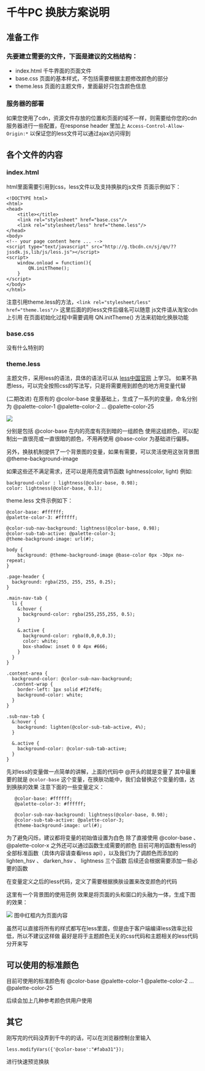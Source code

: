 # 千牛PC 换肤方案说明

## 准备工作
### 先要建立需要的文件，下面是建议的文档结构：
* index.html  千牛界面的页面文件
* base.css    页面的基本样式，不包括需要根据主题修改颜色的部分
* theme.less  页面的主题文件，里面最好只包含颜色信息

### 服务器的部署
如果您使用了cdn，资源文件存放的位置和页面的域不一样，则需要给你您的cdn服务器进行一些配置，在response header 里加上
`Access-Control-Allow-Origin:*`
以保证您的less文件可以通过ajax访问得到

## 各个文件的内容
### index.html
html里面需要引用到css，less文件以及支持换肤的js文件
页面示例如下：

    <!DOCTYPE html>
    <html>
    <head>
        <title></title>
        <link rel="stylesheet" href="base.css"/>
        <link rel="stylesheet/less" href="theme.less"/>
    </head>
    <body>
    <!-- your page content here ... -->
    <script type="text/javascript" src="http://g.tbcdn.cn/sj/qn/??jssdk.js,lib/js/less.js"></script>
    <script>
        window.onload = function(){
            QN.initTheme();
        }
    </script>
    </body>
    </html>

注意引用theme.less的方法，`<link rel="stylesheet/less" href="theme.less"/>` 这里后面的的less文件后缀名可以随意
js文件请从淘宝cdn上引用
在页面初始化过程中需要调用 QN.initTheme() 方法来初始化换肤功能

### base.css
没有什么特别的

### theme.less
主题文件，采用less的语法，具体的语法可以从 [less中国官网](www.lesscss.net) 上学习。
如果不熟悉less，可以完全按照css的写法写，只是将需要用到颜色的地方用变量代替

(二期改进)
在原有的 @color-base 变量基础上，生成了一系列的变量，命名分别为
@palette-color-1
@palette-color-2
...
@palette-color-25

![](http://gtms04.alicdn.com/tps/i4/T11MbnFy0cXXXAHRQe-1011-92.png)

分别是包括 @color-base 在内的亮度有亮到暗的一组颜色
使用这组颜色，可以配制出一直很亮或一直很暗的颜色，不用再使用 @base-color 为基础进行偏移。

另外，换肤机制提供了一个背景图的变量，如果有需要，可以灵活使用这张背景图
@theme-background-image

如果这些还不满足需求，还可以是用亮度调节函数
lightness(color, light) 例如:

    background-color : lightness(@color-base, 0.98);
    color: lightness(@color-base, 0.1);


theme.less 文件示例如下：

    @color-base: #ffffff;
    @palette-color-3: #ffffff;

    @color-sub-nav-background: lightness(@color-base, 0.98);
    @color-sub-tab-active: @palette-color-3;
    @theme-background-image: url(#);

    body {
        background: @theme-background-image @base-color 0px -30px no-repeat;
    }

    .page-header {
      background: rgba(255, 255, 255, 0.25);
    }

    .main-nav-tab {
      li {
        &:hover {
          background-color: rgba(255,255,255, 0.5);
        }

        &.active {
          background-color: rgba(0,0,0,0.3);
          color: white;
          box-shadow: inset 0 0 4px #666;
        }
      }
    }

    .content-area {
      background-color: @color-sub-nav-background;
      .content-wrap {
        border-left: 1px solid #f2f4f6;
        background-color: white;
      }
    }

    .sub-nav-tab {
      &:hover {
        background: lighten(@color-sub-tab-active, 4%);
      }

      &.active {
        background-color: @color-sub-tab-active;
      }
    }

先对less的变量做一点简单的讲解，上面的代码中 @开头的就是变量了
其中最重要的就是 `@color-base` 这个变量，在换肤功能中，我们会替换这个变量的值，达到换肤的效果
注意下面的一些变量定义：

       @color-base: #ffffff;
       @palette-color-3: #ffffff;

       @color-sub-nav-background: lightness(@color-base, 0.98);
       @color-sub-tab-active: @palette-color-3;
       @theme-background-image: url(#);

为了避免闪烁，建议都将变量的初始值设置为白色
除了直接使用 @color-base 、 @palette-color-x 之外还可以通过函数生成需要的颜色
目前可用的函数有less的全部标准函数（具体内容请查看less api），以及我们为了调颜色而添加的 lighten_hsv 、 darken_hsv 、 lightness 三个函数
后续还会根据需要添加一些必要的函数

在变量定义之后的less代码，定义了需要根据换肤设置来改变颜色的代码

这里有一个背景图的使用范例
效果是将页面的头和窗口的头融为一体，生成下图的效果：

![](http://gtms01.alicdn.com/tps/i1/T1LVvEFCJcXXbJCzQP-760-80.jpg)
图中红框内为页面内容

虽然可以直接将所有的样式都写在less里面，但是由于客户端编译less效率比较低，所以不建议这样做
最好是将于主题颜色无关的css代码和主题相关的less代码分开来写

## 可以使用的标准颜色
目前可使用的标准颜色有
@color-base
@palette-color-1
@palette-color-2
...
@palette-color-25

后续会加上几种参考颜色供用户使用

## 其它

刚写完的代码没弄到千牛的的话，可以在浏览器控制台里输入

    less.modifyVars({'@color-base':"#faba31"});

进行快速预览换肤



